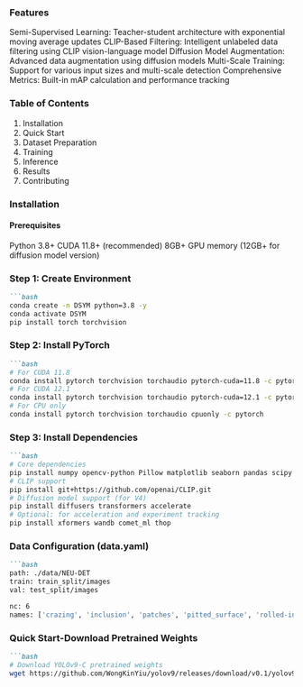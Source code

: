 ### Features
Semi-Supervised Learning: Teacher-student architecture with exponential moving average updates
CLIP-Based Filtering: Intelligent unlabeled data filtering using CLIP vision-language model
Diffusion Model Augmentation: Advanced data augmentation using diffusion models
Multi-Scale Training: Support for various input sizes and multi-scale detection
Comprehensive Metrics: Built-in mAP calculation and performance tracking

### Table of Contents
1. Installation
2. Quick Start
3. Dataset Preparation
4. Training
5. Inference
6. Results
7. Contributing

### Installation
#### Prerequisites
Python 3.8+
CUDA 11.8+ (recommended)
8GB+ GPU memory (12GB+ for diffusion model version)

### Step 1: Create Environment
```markdown
```bash
conda create -n DSYM python=3.8 -y
conda activate DSYM
pip install torch torchvision
```

### Step 2: Install PyTorch
```markdown
```bash
# For CUDA 11.8
conda install pytorch torchvision torchaudio pytorch-cuda=11.8 -c pytorch -c nvidia
# For CUDA 12.1
conda install pytorch torchvision torchaudio pytorch-cuda=12.1 -c pytorch -c nvidia
# For CPU only
conda install pytorch torchvision torchaudio cpuonly -c pytorch
```

### Step 3: Install Dependencies
```markdown
```bash
# Core dependencies
pip install numpy opencv-python Pillow matplotlib seaborn pandas scipy scikit-learn tqdm PyYAML tensorboard
# CLIP support
pip install git+https://github.com/openai/CLIP.git
# Diffusion model support (for V4)
pip install diffusers transformers accelerate
# Optional: for acceleration and experiment tracking
pip install xformers wandb comet_ml thop
```

### Data Configuration (data.yaml)
```markdown
```bash
path: ./data/NEU-DET
train: train_split/images
val: test_split/images

nc: 6
names: ['crazing', 'inclusion', 'patches', 'pitted_surface', 'rolled-in_scale', 'scratches']
```

### Quick Start-Download Pretrained Weights
```markdown
```bash
# Download YOLOv9-C pretrained weights
wget https://github.com/WongKinYiu/yolov9/releases/download/v0.1/yolov9-c.pt
```


